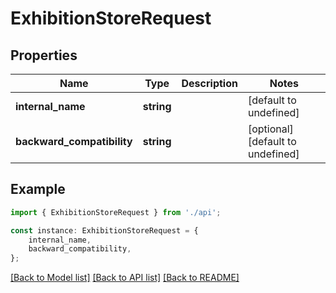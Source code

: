 # ExhibitionStoreRequest


## Properties

Name | Type | Description | Notes
------------ | ------------- | ------------- | -------------
**internal_name** | **string** |  | [default to undefined]
**backward_compatibility** | **string** |  | [optional] [default to undefined]

## Example

```typescript
import { ExhibitionStoreRequest } from './api';

const instance: ExhibitionStoreRequest = {
    internal_name,
    backward_compatibility,
};
```

[[Back to Model list]](../README.md#documentation-for-models) [[Back to API list]](../README.md#documentation-for-api-endpoints) [[Back to README]](../README.md)
